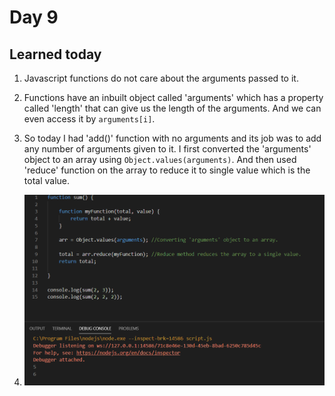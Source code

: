 # Day 9

## Learned today

1. Javascript functions do not care about the arguments passed to it.

2. Functions have an inbuilt object called 'arguments' which has a property called 'length' that can give us the
   length of the arguments. And we can even access it by `arguments[i]`.

3. So today I had 'add()' function with no arguments and its job was to add any number of arguments given to it.
   I first converted the 'arguments' object to an array using `Object.values(arguments)`. And then used 'reduce' function 
   on the array to reduce it to single value which is the total value.

4. <img src="image.png">